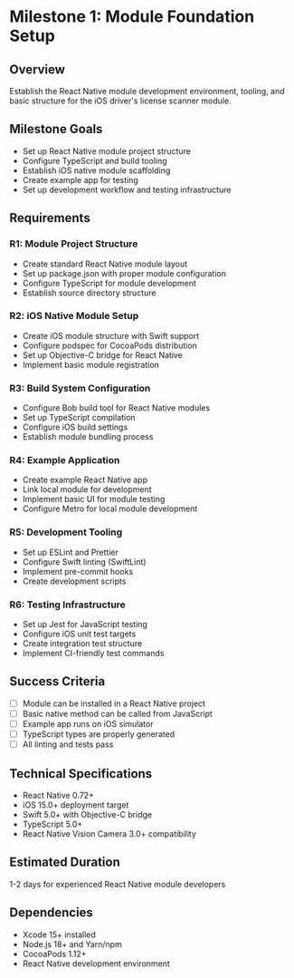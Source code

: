 # Milestone 1: Module Foundation Setup

## Overview
Establish the React Native module development environment, tooling, and basic structure for the iOS driver's license scanner module.

## Milestone Goals
- Set up React Native module project structure
- Configure TypeScript and build tooling
- Establish iOS native module scaffolding
- Create example app for testing
- Set up development workflow and testing infrastructure

## Requirements

### R1: Module Project Structure
- Create standard React Native module layout
- Set up package.json with proper module configuration
- Configure TypeScript for module development
- Establish source directory structure

### R2: iOS Native Module Setup
- Create iOS module structure with Swift support
- Configure podspec for CocoaPods distribution
- Set up Objective-C bridge for React Native
- Implement basic module registration

### R3: Build System Configuration
- Configure Bob build tool for React Native modules
- Set up TypeScript compilation
- Configure iOS build settings
- Establish module bundling process

### R4: Example Application
- Create example React Native app
- Link local module for development
- Implement basic UI for module testing
- Configure Metro for local module development

### R5: Development Tooling
- Set up ESLint and Prettier
- Configure Swift linting (SwiftLint)
- Implement pre-commit hooks
- Create development scripts

### R6: Testing Infrastructure
- Set up Jest for JavaScript testing
- Configure iOS unit test targets
- Create integration test structure
- Implement CI-friendly test commands

## Success Criteria
- [ ] Module can be installed in a React Native project
- [ ] Basic native method can be called from JavaScript
- [ ] Example app runs on iOS simulator
- [ ] TypeScript types are properly generated
- [ ] All linting and tests pass

## Technical Specifications
- React Native 0.72+
- iOS 15.0+ deployment target
- Swift 5.0+ with Objective-C bridge
- TypeScript 5.0+
- React Native Vision Camera 3.0+ compatibility

## Estimated Duration
1-2 days for experienced React Native module developers

## Dependencies
- Xcode 15+ installed
- Node.js 18+ and Yarn/npm
- CocoaPods 1.12+
- React Native development environment